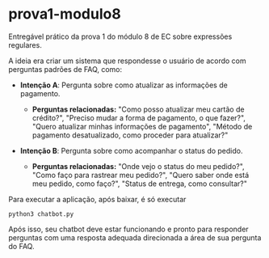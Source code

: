 # prova1-modulo8

Entregável prático da prova 1 do módulo 8 de EC sobre expressões regulares.

A ideia era criar um sistema que respondesse o usuário de acordo com perguntas padrões de FAQ, como:

- **Intenção A**: Pergunta sobre como atualizar as informações de pagamento.
  - **Perguntas relacionadas:** "Como posso atualizar meu cartão de crédito?", "Preciso mudar a forma de pagamento, o que fazer?", "Quero atualizar minhas informações de pagamento", "Método de pagamento desatualizado, como proceder para atualizar?"

- **Intenção B**: Pergunta sobre como acompanhar o status do pedido.
  - **Perguntas relacionadas:** "Onde vejo o status do meu pedido?", "Como faço para rastrear meu pedido?", "Quero saber onde está meu pedido, como faço?", "Status de entrega, como consultar?"

Para executar a aplicação, após baixar, é só executar
```
python3 chatbot.py
```

Após isso, seu chatbot deve estar funcionando e pronto para responder perguntas com uma resposta adequada direcionada a área de sua pergunta do FAQ.